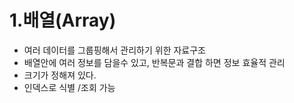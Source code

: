 # 1.배열(Array)
* 여러 데이터를 그룹핑해서 관리하기 위한 자료구조
* 배열안에 여러 정보를 담을수 있고, 반복문과 결합 하면 정보 효율적 관리
* 크기가 정해져 있다.
* 인덱스로 식별 /조회 가능